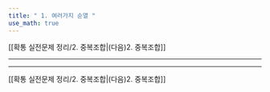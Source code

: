 ```yaml
---
title: " 1. 여러가지 순열 "
use_math: true
---
```


[[확통 실전문제 정리/2. 중복조합|(다음)2. 중복조합]]

***







***

[[확통 실전문제 정리/2. 중복조합|(다음)2. 중복조합]]
